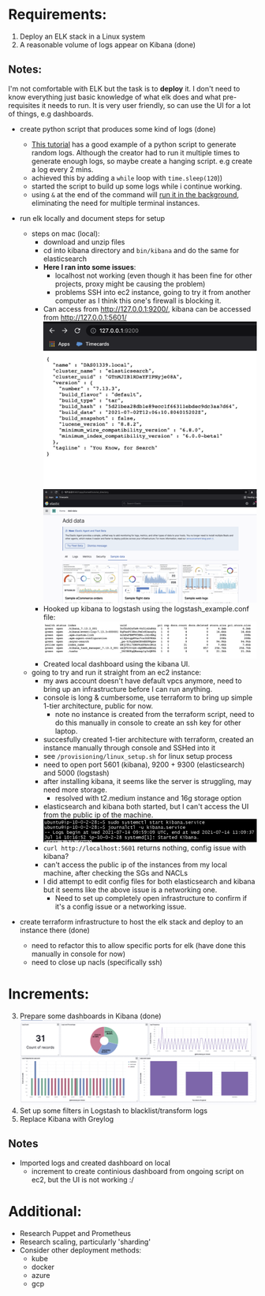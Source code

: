 # Requirements:
1. Deploy an ELK stack in a Linux system 
2. A reasonable volume of logs appear on Kibana (done)

## Notes:
I'm not comfortable with ELK but the task is to **deploy** it. I don't need to know everything just basic knowledge of what elk does and what pre-requisites it needs to run. It is very user friendly, so can use the UI for a lot of things, e.g dashboards. 


- create python script that produces some kind of logs (done)
    - [This tutorial](https://www.freecodecamp.org/news/how-to-use-elasticsearch-logstash-and-kibana-to-visualise-logs-in-python-in-realtime-acaab281c9de/) has a good example of a python script to generate random logs. Although the creator had to run it multiple times to generate enough logs, so maybe create a hanging script. e.g create a log every 2 mins. 
    - achieved this by adding a `while` loop with `time.sleep(120`))
    - started the script to build up some logs while i continue working. 
    - using `&` at the end of the command will [run it in the background](https://www.maketecheasier.com/run-bash-commands-background-linux/), eliminating the need for multiple terminal instances. 
- run elk locally and document steps for setup
    - steps on mac (local): 
        - download and unzip files
        - cd into kibana directory and `bin/kibana` and do the same for elasticsearch
        - **Here I ran into some issues**:
            - localhost not working (even though it has been fine for other projects, proxy might be causing the problem)
            - problems SSH into ec2 instance, going to try it from another computer as I think this one's firewall is blocking it.  
        - Can access from http://127.0.0.1:9200/, kibana can be accessed from http://127.0.0.1:5601/
        ![elasticsearch_local](./images/elasticsearch_localhost.png)
        ![kibana_localhost](./images/kibana_localhost.png)
        - Hooked up kibana to logstash using the logstash_example.conf file:
        ![kibana_logstash](./images/kibana_logstash_local.png)
        - Created local dashboard using the kibana UI.
    - going to try and run it straight from an ec2 instance: 
        - my aws account doesn't have default vpcs anymore, need to bring up an infrastructure before I can run anything. 
        - console is long & cumbersome, use terraform to bring up simple 1-tier architecture, public for now. 
            - note no instance is created from the terraform script, need to do this manually in console to create an ssh key for other laptop. 
        - succesfully created 1-tier architecture with terraform, created an instance manually through console and SSHed into it
        - see `/provisioning/linux_setup.sh` for linux setup process 
        - need to open port 5601 (kibana), 9200 + 9300 (elasticsearch) and 5000 (logstash)
        - after installing kibana, it seems like the server is struggling, may need more storage. 
            - resolved with t2.medium instance and 16g storage option
        - elasticsearch and kibana both started, but I can't access the UI from the public ip of the machine. 
            ![elasticsearch_ec2.png](./images/kibana_ec2.png)
        - `curl http://localhost:5601` returns nothing, config issue with kibana? 
        - can't access the public ip of the instances from my local machine, after checking the SGs and NACLs
        - I did attempt to edit config files for both elasticsearch and kibana but it seems like the above issue is a networking one. 
            - Need to set up completely open infrastructure to confirm if it's a config issue or a networking issue. 

- create terraform infrastructure to host the elk stack and deploy to an instance there (done)
    - need to refactor this to allow specific ports for elk (have done this manually in console for now)
    - need to close up nacls (specifically ssh)

# Increments:
3. Prepare some dashboards in Kibana (done)
![logs_dashboard](./images/logs_dashboard.png)
4. Set up some filters in Logstash to blacklist/transform logs
5. Replace Kibana with Greylog

## Notes
- Imported logs and created dashboard on local 
    - increment to create continious dashboard from ongoing script on ec2, but the UI is not working :/ 

# Additional: 
- Research Puppet and Prometheus
- Research scaling, particularly 'sharding' 
- Consider other deployment methods:
    - kube
    - docker
    - azure
    - gcp 
